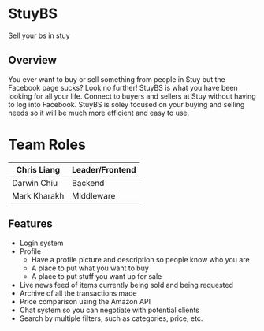 # StuyBS
Sell your bs in stuy

## Overview
You ever want to buy or sell something from people in Stuy but the Facebook page sucks? Look no further! StuyBS is what you have been looking for all your life. Connect to buyers and sellers at Stuy without having to log into Facebook. StuyBS is soley focused on your buying and selling needs so it will be much more efficient and easy to use.

# Team Roles
| Chris Liang  |Leader/Frontend|
|--------------|---------------|
| Darwin Chiu  |Backend        |
| Mark Kharakh |Middleware     |

## Features
* Login system
* Profile 
  * Have a profile picture and description so people know who you are
  * A place to put what you want to buy
  * A place to put stuff you want up for sale
* Live news feed of items currently being sold and being requested
* Archive of all the transactions made
* Price comparison using the Amazon API
* Chat system so you can negotiate with potential clients
* Search by multiple filters, such as categories, price, etc.

